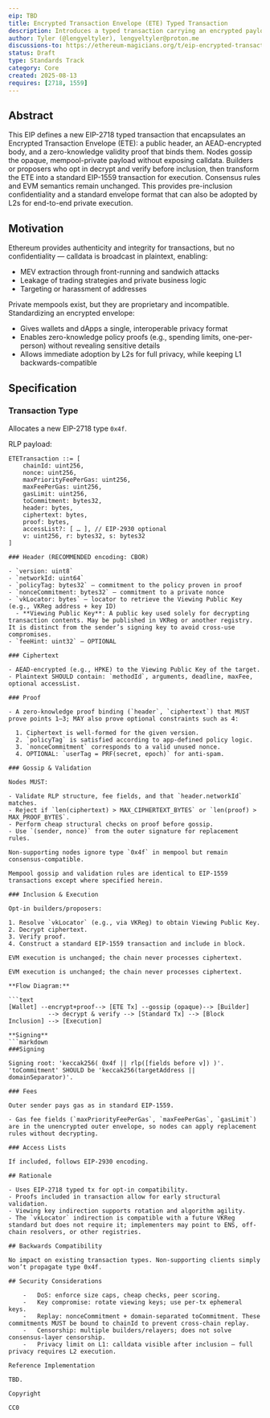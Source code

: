 ```yaml
---
eip: TBD
title: Encrypted Transaction Envelope (ETE) Typed Transaction
description: Introduces a typed transaction carrying an encrypted payload and a zero-knowledge proof to enable mempool privacy and policy enforcement without altering L1 execution semantics.
author: Tyler (@lengyeltyler), lengyeltyler@proton.me
discussions-to: https://ethereum-magicians.org/t/eip-encrypted-transaction-envelope/0000
status: Draft
type: Standards Track
category: Core
created: 2025-08-13
requires: [2718, 1559]
---
```


## Abstract

This EIP defines a new EIP-2718 typed transaction that encapsulates an Encrypted Transaction Envelope (ETE): a public header, an AEAD-encrypted body, and a zero-knowledge validity proof that binds them. Nodes gossip the opaque, mempool-private payload without exposing calldata. Builders or proposers who opt in decrypt and verify before inclusion, then transform the ETE into a standard EIP-1559 transaction for execution. Consensus rules and EVM semantics remain unchanged. This provides pre-inclusion confidentiality and a standard envelope format that can also be adopted by L2s for end-to-end private execution.

## Motivation

Ethereum provides authenticity and integrity for transactions, but no confidentiality — calldata is broadcast in plaintext, enabling:

- MEV extraction through front-running and sandwich attacks
- Leakage of trading strategies and private business logic
- Targeting or harassment of addresses

Private mempools exist, but they are proprietary and incompatible. Standardizing an encrypted envelope:

- Gives wallets and dApps a single, interoperable privacy format
- Enables zero-knowledge policy proofs (e.g., spending limits, one-per-person) without revealing sensitive details
- Allows immediate adoption by L2s for full privacy, while keeping L1 backwards-compatible

## Specification

### Transaction Type

Allocates a new EIP-2718 type `0x4f`.

RLP payload:

```text
ETETransaction ::= [
    chainId: uint256,
    nonce: uint256,
    maxPriorityFeePerGas: uint256,
    maxFeePerGas: uint256,
    gasLimit: uint256,
    toCommitment: bytes32,
    header: bytes,
    ciphertext: bytes,
    proof: bytes,
    accessList?: [ … ], // EIP-2930 optional
    v: uint256, r: bytes32, s: bytes32
]

### Header (RECOMMENDED encoding: CBOR)

- `version: uint8`
- `networkId: uint64`
- `policyTag: bytes32` — commitment to the policy proven in proof
- `nonceCommitment: bytes32` — commitment to a private nonce
- `vkLocator: bytes` — locator to retrieve the Viewing Public Key (e.g., VKReg address + key ID)  
  - **Viewing Public Key**: A public key used solely for decrypting transaction contents. May be published in VKReg or another registry. It is distinct from the sender’s signing key to avoid cross-use compromises.
- `feeHint: uint32` — OPTIONAL

### Ciphertext

- AEAD-encrypted (e.g., HPKE) to the Viewing Public Key of the target.
- Plaintext SHOULD contain: `methodId`, arguments, deadline, maxFee, optional accessList.

### Proof

- A zero-knowledge proof binding (`header`, `ciphertext`) that MUST prove points 1–3; MAY also prove optional constraints such as 4:

  1. Ciphertext is well-formed for the given version.
  2. `policyTag` is satisfied according to app-defined policy logic.
  3. `nonceCommitment` corresponds to a valid unused nonce.
  4. OPTIONAL: `userTag = PRF(secret, epoch)` for anti-spam.

### Gossip & Validation

Nodes MUST:

- Validate RLP structure, fee fields, and that `header.networkId` matches.
- Reject if `len(ciphertext) > MAX_CIPHERTEXT_BYTES` or `len(proof) > MAX_PROOF_BYTES`.
- Perform cheap structural checks on proof before gossip.
- Use `(sender, nonce)` from the outer signature for replacement rules.

Non-supporting nodes ignore type `0x4f` in mempool but remain consensus-compatible.

Mempool gossip and validation rules are identical to EIP-1559 transactions except where specified herein.

### Inclusion & Execution

Opt-in builders/proposers:

1. Resolve `vkLocator` (e.g., via VKReg) to obtain Viewing Public Key.
2. Decrypt ciphertext.
3. Verify proof.
4. Construct a standard EIP-1559 transaction and include in block.

EVM execution is unchanged; the chain never processes ciphertext.

EVM execution is unchanged; the chain never processes ciphertext.

**Flow Diagram:**

```text
[Wallet] --encrypt+proof--> [ETE Tx] --gossip (opaque)--> [Builder]
           --> decrypt & verify --> [Standard Tx] --> [Block Inclusion] --> [Execution]

**Signing**
```markdown
###Signing

Signing root: 'keccak256( 0x4f || rlp([fields before v]) )'.
'toCommitment' SHOULD be 'keccak256(targetAddress || domainSeparator)'.

### Fees

Outer sender pays gas as in standard EIP-1559.

- Gas fee fields (`maxPriorityFeePerGas`, `maxFeePerGas`, `gasLimit`) are in the unencrypted outer envelope, so nodes can apply replacement rules without decrypting.

### Access Lists

If included, follows EIP-2930 encoding.

## Rationale

- Uses EIP-2718 typed tx for opt-in compatibility.
- Proofs included in transaction allow for early structural validation.
- Viewing key indirection supports rotation and algorithm agility.
- The `vkLocator` indirection is compatible with a future VKReg standard but does not require it; implementers may point to ENS, off-chain resolvers, or other registries.

## Backwards Compatibility

No impact on existing transaction types. Non-supporting clients simply won’t propagate type 0x4f.

## Security Considerations

	-	DoS: enforce size caps, cheap checks, peer scoring.
	-	Key compromise: rotate viewing keys; use per-tx ephemeral keys.
	-	Replay: nonceCommitment + domain-separated toCommitment. These commitments MUST be bound to chainId to prevent cross-chain replay.
	-	Censorship: multiple builders/relayers; does not solve consensus-layer censorship.
	-	Privacy limit on L1: calldata visible after inclusion — full privacy requires L2 execution.

Reference Implementation

TBD.

Copyright

CC0